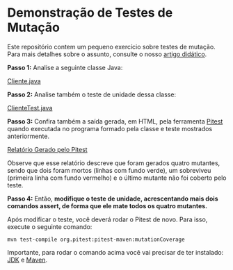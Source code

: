 # Demonstração de Testes de Mutação

Este repositório contem um pequeno exercício sobre testes de mutação. Para mais detalhes sobre o assunto, consulte o nosso [artigo didático](https://engsoftmoderna.info/artigos/testes-mutacao.html).

**Passo 1:** Analise a seguinte classe Java:

[Cliente.java]([https://github.com/mtov/demo-mutacao/blob/main/src/main/java/com/example/Cliente.java)

**Passo 2:**  Analise também o teste de unidade dessa classe:

[ClienteTest.java](https://github.com/mtov/demo-mutacao/blob/main/src/test/java/com/example/ClienteTest.java)

**Passo 3:**  Confira também a saída gerada, em HTML, pela ferramenta [Pitest](https://pitest.org/) quando executada no programa formado pela classe e teste mostrados anteriormente.

[Relatório Gerado pelo Pitest](https://github.com/mtov/demo-mutacao/blob/main/target/pit-reports/index.html)

Observe que esse relatório descreve que foram gerados quatro mutantes, sendo que dois foram mortos (linhas com fundo verde), um sobreviveu (primeira linha com fundo vermelho) e o último mutante não foi coberto pelo teste.


**Passo 4:**  Então, **modifique o teste de unidade, acrescentando mais dois comandos assert, de forma que ele mate todos os quatro mutantes.**

Após modificar o teste, você deverá rodar o Pitest de novo. Para isso, execute o seguinte comando:

`mvn test-compile org.pitest:pitest-maven:mutationCoverage`

Importante, para rodar o comando acima você vai precisar de ter instalado: [JDK](https://www.oracle.com/br/java/technologies/downloads/) e [Maven](download).
